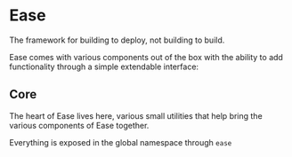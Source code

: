 # Ease
The framework for building to deploy, not building to build.

Ease comes with various components out of the box with the ability
to add functionality through a simple extendable interface:

## Core
The heart of Ease lives here, various small utilities that help bring
the various components of Ease together.

Everything is exposed in the global namespace through `ease`